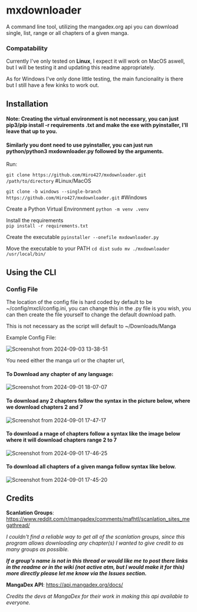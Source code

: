 # mxdownloader
A command line tool, utilizing the mangadex.org api you can download single, list, range or all chapters of a given manga. 

### Compatability 
Currently I've only tested on **Linux**, I expect it will work on MacOS aswell, but I will be testing it and updating this readme appropriately. 

As for Windows I've only done  little testing, the main funcionality is there but I still have a few kinks to work out.


## Installation 

#### Note: Creating the virtual environment is not necessary, you can just pip3/pip install -r requirements .txt and make the exe with pyinstaller, I'll leave that up to you. 

#### Similarly you dont need to use pyinstaller, you can just run python/python3 mxdownloader.py followed by the arguments. 

Run: 

`git clone https://github.com/Hiro427/mxdownloader.git /path/to/directory` #Linux/MacOS

`git clone -b windows --single-branch https://github.com/Hiro427/mxdownloader.git` #Windows

Create a Python Virtual Environment 
`python -m venv .venv`

Install the requirements  
`pip install -r requirements.txt`

Create the executable
`pyinstaller --onefile mxdownloader.py`

Move the executable to your PATH
`cd dist`
`sudo mv ./mxdownloader /usr/local/bin/`


## Using the CLI 

### Config File 

The location of the config file is hard coded by default to be ~/config/mxcli/config.ini, you can change this in the .py file is you wish, you can then create the file yourself to change the default download path.

This is not necessary as the script will default to ~/Downloads/Manga 

Example Config File:

![Screenshot from 2024-09-03 13-38-51](https://github.com/user-attachments/assets/db71125f-77eb-48e5-9826-18d92bd105c9)


You need either the manga url or the chapter url,
#### To Download any chapter of any language: 
![Screenshot from 2024-09-01 18-07-07](https://github.com/user-attachments/assets/da1aa90e-9ef2-4ef1-8a01-e8595a845ef7)

#### To download any 2 chapters follow the syntax in the picture below, where we download chapters 2 and 7  
![Screenshot from 2024-09-01 17-47-17](https://github.com/user-attachments/assets/76334fa4-10db-4bfb-b60d-fae3d1484dcd)

#### To download a rnage of chapters follow a syntax like the image below where it will download chapters range 2 to 7
![Screenshot from 2024-09-01 17-46-25](https://github.com/user-attachments/assets/36d5e844-0fac-4f44-8558-8016c9f519ba)

#### To download all chapters of a given manga follow syntax like below. 
![Screenshot from 2024-09-01 17-45-20](https://github.com/user-attachments/assets/bcf7aeca-5c95-4037-86ca-4edbfbe627cd)



## Credits 
**Scanlation Groups**: https://www.reddit.com/r/mangadex/comments/mafhtl/scanlation_sites_megathread/


_I couldn't find a reliable way to get all of the scanlation groups, since this program allows downloading any chapter(s) I wanted to give credit to as many groups as possible._

**_If a group's name is not in this thread or would like me to post there links in the readme or in the wiki (not active atm, but I would make it for this) more directly please let me know via the Issues section._**

**MangaDex API**: https://api.mangadex.org/docs/

_Credits the devs at MangaDex for their work in making this api available to everyone._
